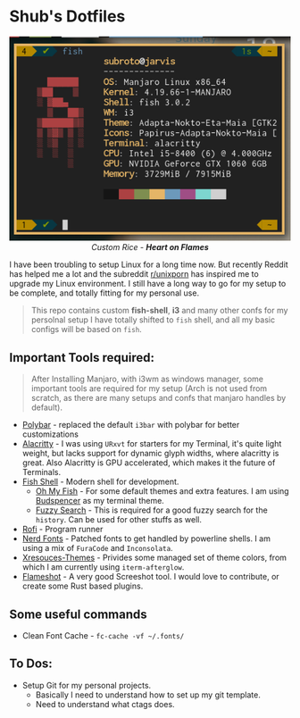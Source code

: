 # Shub's Dotfiles

<p align="center">
	<img src="./images/neofetch.png" />
	<br />
	<i>Custom Rice - <b>Heart on Flames</b></i>
</p>

I have been troubling to setup Linux for a long time now. But recently Reddit has helped me a lot
and the subreddit [r/unixporn](https://www.reddit.com/r/unixporn/) has inspired me to upgrade my
Linux environment. I still have a long way to go for my setup to be complete, and totally fitting for
my personal use.



> This repo contains custom **fish-shell**, **i3** and many other confs for my persolnal setup
> I have totally shifted to `fish` shell, and all my basic configs will be based on `fish`.

## Important Tools required:

> After Installing Manjaro, with i3wm as windows manager, some important tools
> are required for my setup (Arch is not used from scratch, as there are many setups and confs
> that manjaro handles by default).

* [Polybar](https://github.com/polybar/polybar) - replaced the default `i3bar` with polybar for better customizations
* [Alacritty](https://github.com/jwilm/alacritty) - I was using `URxvt` for starters for my
	Terminal, it's quite light weight, but lacks support for dynamic glyph widths, where alacritty is great. Also Alacritty is GPU accelerated, which makes it the future of Terminals.
* [Fish Shell](https://github.com/fish-shell/fish-shell) - Modern shell for development.
	- [Oh My Fish](https://github.com/oh-my-fish/oh-my-fish) - For some default themes and extra
		features. I am using [Budspencer](https://github.com/oh-my-fish/theme-budspencer) as
		my terminal theme.
	- [Fuzzy Search](https://github.com/junegunn/fzf) - This is required for a good fuzzy search
		for the `history`. Can be used for other stuffs as well.
* [Rofi](https://github.com/davatorium/rofi) - Program runner
* [Nerd Fonts](https://github.com/ryanoasis/nerd-fonts) - Patched fonts to get handled by
	powerline shells. I am using a mix of `FuraCode` and `Inconsolata`.
* [Xresouces-Themes](https://github.com/logico-dev/Xresources-themes) - Privides some managed
	set of theme colors, from which I am currently using `iterm-afterglow`.
* [Flameshot](https://github.com/lupoDharkael/flameshot) - A very good Screeshot tool. I
	would love to contribute, or create some Rust based plugins.

## Some useful commands

* Clean Font Cache - `fc-cache -vf ~/.fonts/`

## To Dos:

* Setup Git for my personal projects.
	- Basically I need to understand how to set up my git template.
	- Need to understand what ctags does.






